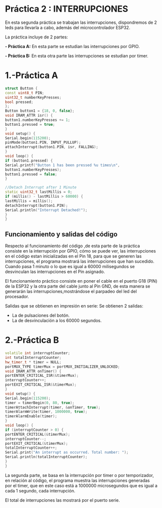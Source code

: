 # Práctica 2 : INTERRUPCIONES

En esta segunda práctica se trabajan las interrupciones, dispondremos de 2 leds para llevarla a cabo, además del microcontrolador ESP32.

La práctica incluye de 2 partes:

**- Práctica A:**
En esta parte se estudian las interrupciones por GPIO.

**- Práctica B:**
En esta otra parte las interrupciones se estudian por timer.

# 1.-Práctica A

```c++
struct Button {
const uint8_t PIN;
uint32_t numberKeyPresses;
bool pressed;
};
Button button1 = {18, 0, false};
void IRAM_ATTR isr() {
button1.numberKeyPresses += 1;
button1.pressed = true;
}
void setup() {
Serial.begin(115200);
pinMode(button1.PIN, INPUT_PULLUP);
attachInterrupt(button1.PIN, isr, FALLING);
}
void loop() {
if (button1.pressed) {
Serial.printf("Button 1 has been pressed %u times\n",
button1.numberKeyPresses);
button1.pressed = false;
}

//Detach Interrupt after 1 Minute
static uint32_t lastMillis = 0;
if (millis() - lastMillis > 60000) {
lastMillis = millis();
detachInterrupt(button1.PIN);
Serial.println("Interrupt Detached!");
}
}
```
## Funcionamiento y salidas del código 

Respecto al funcionamiento del código ,de esta parte de la práctica consiste en la interrupción por GPIO, cómo se puede ver, las interrupciones en el código estan inicializadas en el Pin 18, para que se generen las interrupciones, el programa mostrará las interrupciones que han sucedido.
Cuando pasa 1 minuto o lo que es igual a 60000 milisegundos se desvinculan las interrupciones en el Pin asignado.

El funcionamiento práctico consiste en poner el cable en el puerto G18 (PIN) de la ESP32 y la otra parte del cable junto al Pin GND, de esta manera se generarán las interrupciones,mostrándose el parpadeo del led del procesador.

Salidas que se obtienen en impresión en serie: 
Se obtienen 2 salidas:
- La de pulsaciones del botón.
- La de desvinculación a los 60000 segundos.

# 2.-Práctica B

```c++
volatile int interruptCounter;
int totalInterruptCounter;
hw_timer_t * timer = NULL;
portMUX_TYPE timerMux = portMUX_INITIALIZER_UNLOCKED;
void IRAM_ATTR onTimer() {
portENTER_CRITICAL_ISR(&timerMux);
interruptCounter++;
portEXIT_CRITICAL_ISR(&timerMux);
}
void setup() {
Serial.begin(115200);
timer = timerBegin(0, 80, true);
timerAttachInterrupt(timer, &onTimer, true);
timerAlarmWrite(timer, 1000000, true);
timerAlarmEnable(timer);
}
void loop() {
if (interruptCounter > 0) {
portENTER_CRITICAL(&timerMux);
interruptCounter--;
portEXIT_CRITICAL(&timerMux);
totalInterruptCounter++;
Serial.print("An interrupt as occurred. Total number: ");
Serial.println(totalInterruptCounter);
}
}
```
La segunda parte, se basa en la interrupción por timer o por temporizador, en relación al código, el programa muestra las interrupciones generadas por el timer, que en este caso está a 1000000 microsegundos que es igual a cada 1 segundo, cada interrupción.

El total de interrupciones las mostrará por el puerto serie.
